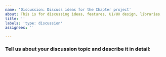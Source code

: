 ```yaml
---
name: 'Discussion: Discuss ideas for the Chapter project'
about: This is for discussing ideas, features, UI/UX design, libraries, frameworks, APIs and for sharing your views on the project.
title: ''
labels: 'type: discussion'
assignees: ''

---
```


### Tell us about your discussion topic and describe it in detail: 
